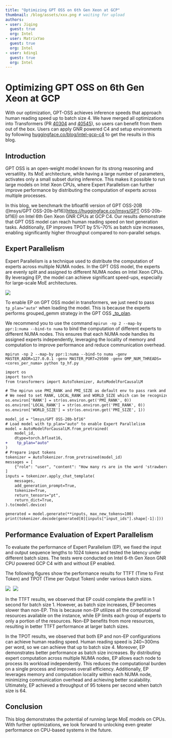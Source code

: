 ```yaml
---
title: "Optimizing GPT OSS on 6th Gen Xeon at GCP"
thumbnail: /blog/assets/xxx.png # waiting for upload
authors:
- user: Jiqing
  guest: true
  org: Intel
- user: MatrixYao
  guest: true
  org: Intel
- user: kding1
  guest: true
  org: Intel
---
```



# Optimizing GPT OSS on 6th Gen Xeon at GCP

With our optimization, GPT-OSS achieves inference speeds that approach human reading speed up to batch size 4. We have merged all optimizations into Transformers (PR [40304](https://github.com/huggingface/transformers/pull/40304) and [40545](https://github.com/huggingface/transformers/pull/40545)), so users can benefit from them out of the box. Users can apply GNR powered C4 and setup environments by following [huggingface.co/blog/intel-gcp-c4](https://huggingface.co/blog/intel-gcp-c4) to get the results in this blog.


## Introduction

GPT OSS is an open-weight model known for its strong reasoning and versatility. Its MoE architecture, while having a large number of parameters, activates only a small subset during inference. This makes it possible to run large models on Intel Xeon CPUs, where Expert Parallelism can further improve performance by distributing the computation of experts across multiple processes.

In this blog, we benchmark the bfloat16 version of GPT OSS-20B ([lmsys/GPT OSS-20b-bf16](https://huggingface.co/lmsys/GPT OSS-20b-bf16)) on Intel 6th Gen Xeon GNR CPUs at GCP C4. Our results demonstrate that GPT OSS model can reach human reading speed on text generation tasks. Additionally, EP improves TPOT by 5%–70% as batch size increases, enabling significantly higher throughput compared to non-parallel setups.


## Expert Parallelism

Expert Parallelism is a technique used to distribute the computation of experts across multiple NUMA nodes. In the GPT OSS model, the experts are evenly split and assigned to different NUMA nodes on Intel Xeon CPUs. By leveraging EP, the model can achieve significant speed-ups, especially for large-scale MoE architectures.

<kbd>
  <img src="assets/GPT OSS-on-intel-xeon/expert_parallelism.png">
</kbd>

To enable EP on GPT OSS model in transformers, we just need to pass `tp_plan="auto"` when loading the model. This is because the experts performs grouped_gemm strategy in the GPT OSS [_tp_plan](https://github.com/huggingface/transformers/blob/main/src/transformers/models/gpt_oss/configuration_gpt_oss.py#L40-L45).

We recommend you to use the command `mpirun -np 2 --map-by ppr:1:numa --bind-to numa` to bind the computation of different experts to different NUMA nodes. This ensures that each NUMA node handles its assigned experts independently, leveraging the locality of memory and computation to improve performance and reduce communication overhead.

`mpirun -np 2 --map-by ppr:1:numa --bind-to numa -genv MASTER_ADDR=127.0.0.1 -genv MASTER_PORT=29500 -genv OMP_NUM_THREADS=<cores_per_numa> python tp_hf.py`

```diff
import os
import torch
from transformers import AutoTokenizer, AutoModelForCausalLM

# The mpirun use PMI_RANK and PMI_SIZE as default env to pass rank and world size.
# We need to set RANK, LOCAL_RANK and WORLD_SIZE which can be recognized by transformers.
os.environ['RANK'] = str(os.environ.get('PMI_RANK', 0))
os.environ['LOCAL_RANK'] = str(os.environ.get('PMI_RANK', 0))
os.environ['WORLD_SIZE'] = str(os.environ.get('PMI_SIZE', 1))

model_id = "lmsys/GPT OSS-20b-bf16"
# Load model with tp_plan="auto" to enable Expert Parallelism
model = AutoModelForCausalLM.from_pretrained(
    model_id,
    dtype=torch.bfloat16,
+    tp_plan="auto"
)
# Prepare input tokens
tokenizer = AutoTokenizer.from_pretrained(model_id)
messages = [
    {"role": "user", "content": "How many rs are in the word 'strawberry'?"},
]
inputs = tokenizer.apply_chat_template(
    messages,
    add_generation_prompt=True,
    tokenize=True,
    return_tensors="pt",
    return_dict=True,
).to(model.device)

generated = model.generate(**inputs, max_new_tokens=100)
print(tokenizer.decode(generated[0][inputs["input_ids"].shape[-1]:]))
```


## Performance Evaluation of Expert Parallelism

To evaluate the performance of Expert Parallelism (EP), we fixed the input and output sequence lengths to 1024 tokens and tested the latency under different batch sizes. The tests were conducted on Intel 6-th Gen Xeon GNR CPU powered GCP C4 with and without EP enabled.

The following figures show the performance results for TTFT (Time to First Token) and TPOT (Time per Output Token) under various batch sizes.

<kbd>
  <img src="assets/GPT OSS-on-intel-xeon/TTFT-GPT OSS.png">
</kbd>

<kbd>
  <img src="assets/GPT OSS-on-intel-xeon/TPOT-GPT OSS.png">
</kbd>

In the TTFT results, we observed that EP could complete the prefill in 1 second for batch size 1. However, as batch size increases, EP becomes slower than non-EP. This is because non-EP utilizes all the computational resources available on the instance, while EP limits each group of experts to only a portion of the resources. Non-EP benefits from more resources, resulting in better TTFT performance at larger batch sizes.

In the TPOT results, we observed that both EP and non-EP configurations can achieve human reading speed. Human reading speed is 240~300ms per word, so we can achieve that up to batch size 4. Moreover, EP demonstrates better performance as batch size increases. By distributing expert computation across multiple NUMA nodes, EP allows each node to process its workload independently. This reduces the computational burden on a single process and improves overall efficiency. Additionally, EP leverages memory and computation locality within each NUMA node, minimizing communication overhead and achieving better scalability. Ultimately, EP achieved a throughput of 95 tokens per second when batch size is 64.


## Conclusion

This blog demonstrates the potential of running large MoE models on CPUs. With further optimizations, we look forward to unlocking even greater performance on CPU-based systems in the future.
